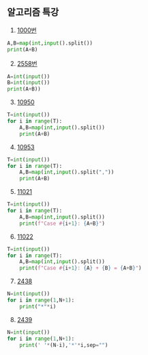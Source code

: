 ## 알고리즘 특강
1. [1000번](https://www.acmicpc.net/problem/1000)
```python
A,B=map(int,input().split())
print(A+B)
```
2. [2558번](https://www.acmicpc.net/problem/2558)
```python
A=int(input())
B=int(input())
print(A+B))
```
3. [10950](https://www.acmicpc.net/problem/10950)
```python
T=int(input())
for i in range(T):
    A,B=map(int,input().split())
    print(A+B)
```
4. [10953](https://www.acmicpc.net/problem/10953)
```python
T=int(input())
for i in range(T):
    A,B=map(int,input().split(","))
    print(A+B)
```
5. [11021](https://www.acmicpc.net/problem/11021)
```python
T=int(input())
for i in range(T):
    A,B=map(int,input().split())
    print(f"Case #{i+1}: {A+B}")
```
6. [11022](https://www.acmicpc.net/problem/11022)
```python
T=int(input())
for i in range(T):
    A,B=map(int,input().split())
    print(f"Case #{i+1}: {A} + {B} = {A+B}")
```
7. [2438](https://www.acmicpc.net/problem/2438)
```python
N=int(input())
for i in range(1,N+1):
    print("*"*i)
```
8. [2439](https://www.acmicpc.net/problem/2439)
```python
N=int(input())
for i in range(1,N+1):
    print(' '*(N-i),'*'*i,sep="")
```
